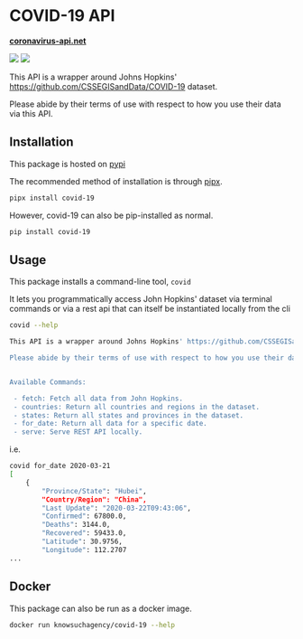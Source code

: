 # COVID-19 API

**[coronavirus-api.net](https://coronavirus-api.net)**

![](https://github.com/knowsuchagency/covid-19/workflows/black/badge.svg)
![](https://github.com/knowsuchagency/covid-19/workflows/unit%20tests/badge.svg)

This API is a wrapper around Johns Hopkins' https://github.com/CSSEGISandData/COVID-19 dataset.

Please abide by their terms of use with respect to how you use their data via this API.

## Installation

This package is hosted on [pypi](https://pypi.org/project/covid-19/)

The recommended method of installation is through [pipx].
```bash
pipx install covid-19
```
However, covid-19 can also be pip-installed as normal.
```bash
pip install covid-19
```

## Usage

This package installs a command-line tool, `covid`

It lets you programmatically access John Hopkins' dataset via terminal commands
or via a rest api that can itself be instantiated locally from the cli

```bash
covid --help

This API is a wrapper around Johns Hopkins' https://github.com/CSSEGISandData/COVID-19 dataset.

Please abide by their terms of use with respect to how you use their data via this API.


Available Commands:

 - fetch: Fetch all data from John Hopkins.
 - countries: Return all countries and regions in the dataset.
 - states: Return all states and provinces in the dataset.
 - for_date: Return all data for a specific date.
 - serve: Serve REST API locally.

```

i.e.

```bash
covid for_date 2020-03-21
[
    {
        "Province/State": "Hubei",
        "Country/Region": "China",
        "Last Update": "2020-03-22T09:43:06",
        "Confirmed": 67800.0,
        "Deaths": 3144.0,
        "Recovered": 59433.0,
        "Latitude": 30.9756,
        "Longitude": 112.2707
...
```

## Docker

This package can also be run as a docker image.

```bash
docker run knowsuchagency/covid-19 --help
```

[pipx]: https://github.com/pipxproject/pipx
